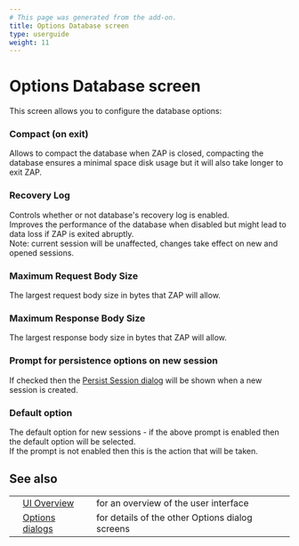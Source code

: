 ```yaml
---
# This page was generated from the add-on.
title: Options Database screen
type: userguide
weight: 11
---
```


# Options Database screen

This screen allows you to configure the database options:

### Compact (on exit)

Allows to compact the database when ZAP is closed, compacting the database ensures a minimal space disk usage but it will also take longer to exit ZAP.

### Recovery Log

Controls whether or not database's recovery log is enabled.  
Improves the performance of the database when disabled but might lead to data loss if ZAP is exited abruptly.  
Note: current session will be unaffected, changes take effect on new and opened sessions.

### Maximum Request Body Size

The largest request body size in bytes that ZAP will allow.

### Maximum Response Body Size

The largest response body size in bytes that ZAP will allow.

### Prompt for persistence options on new session

If checked then the [Persist Session dialog](/docs/desktop/ui/dialogs/persistsession/) will be shown when a new session is created.

### Default option

The default option for new sessions - if the above prompt is enabled then the default option will be selected.  
If the prompt is not enabled then this is the action that will be taken.

## See also

|   |                                                      |                                                 |
|---|------------------------------------------------------|-------------------------------------------------|
|   | [UI Overview](/docs/desktop/ui/)                     | for an overview of the user interface           |
|   | [Options dialogs](/docs/desktop/ui/dialogs/options/) | for details of the other Options dialog screens |
